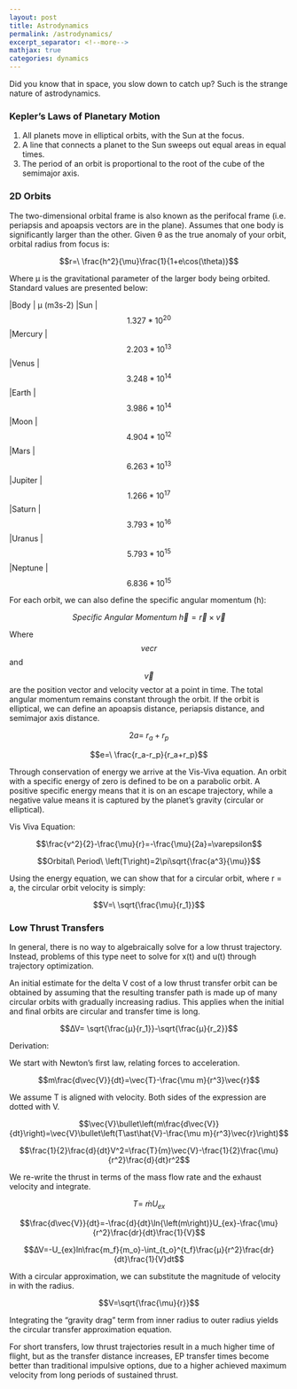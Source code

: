 ```yaml
---
layout: post
title: Astrodynamics
permalink: /astrodynamics/
excerpt_separator: <!--more-->
mathjax: true
categories: dynamics
---
```


Did you know that in space, you slow down to catch up? Such is the strange nature of astrodynamics.

<!--more-->

### Kepler’s Laws of Planetary Motion

1.	All planets move in elliptical orbits, with the Sun at the focus.
2.	A line that connects a planet to the Sun sweeps out equal areas in equal times.
3.	The period of an orbit is proportional to the root of the cube of the semimajor axis.

### 2D Orbits

The two-dimensional orbital frame is also known as the perifocal frame (i.e. periapsis and apoapsis vectors are in the plane). Assumes that one body is significantly larger than the other. Given θ as the true anomaly of your orbit, orbital radius from focus is:

$$r=\ \frac{h^2}{\mu}\frac{1}{1+e\cos(\theta)}$$

Where µ is the gravitational parameter of the larger body being orbited. Standard values are presented below:

|Body	    | µ (m3s-2)
|Sun	    | $$1.327\ast{10}^{20}$$
|Mercury	| $$2.203\ast{10}^{13}$$
|Venus	    | $$3.248\ast{10}^{14}$$
|Earth	    | $$3.986\ast{10}^{14}$$
|Moon	    | $$4.904\ast{10}^{12}$$
|Mars	    | $$6.263\ast{10}^{13}$$
|Jupiter	| $$1.266\ast{10}^{17}$$
|Saturn	    | $$3.793\ast{10}^{16}$$
|Uranus	    | $$5.793\ast{10}^{15}$$
|Neptune	| $$6.836\ast{10}^{15}$$

For each orbit, we can also define the specific angular momentum (h):

$$Specific\ Angular\ Momentum\ \vec{h}=\vec{r}\times\vec{v}$$

Where $$vec{r}$$ and $$\vec{v}$$ are the position vector and velocity vector at a point in time. The total angular momentum remains constant through the orbit. If the orbit is elliptical, we can define an apoapsis distance, periapsis distance, and semimajor axis distance.

$$2a=\ r_a+r_p$$

$$e=\ \frac{r_a-r_p}{r_a+r_p}$$

Through conservation of energy we arrive at the Vis-Viva equation. An orbit with a specific energy of zero is defined to be on a parabolic orbit. A positive specific energy means that it is on an escape trajectory, while a negative value means it is captured by the planet’s gravity (circular or elliptical). 

Vis Viva Equation:

$$\frac{v^2}{2}-\frac{\mu}{r}=-\frac{\mu}{2a}=\varepsilon$$

$$Orbital\ Period\ \left(T\right)=2\pi\sqrt{\frac{a^3}{\mu}}$$

Using the energy equation, we can show that for a circular orbit, where r = a, the circular orbit velocity is simply:

$$V=\ \sqrt{\frac{\mu}{r_1}}$$


### Low Thrust Transfers

In general, there is no way to algebraically solve for a low thrust trajectory. Instead, problems of this type neet to solve for x(t) and u(t) through trajectory optimization. 

An initial estimate for the delta V cost of a low thrust transfer orbit can be obtained by assuming that the resulting transfer path is made up of many circular orbits with gradually increasing radius. This applies when the initial and final orbits are circular and transfer time is long. 

$$∆V= \sqrt{\frac{μ}{r_1}}-\sqrt{\frac{μ}{r_2}}$$

Derivation: 

We start with Newton’s first law, relating forces to acceleration.

$$m\frac{d\vec{V}}{dt}=\vec{T}-\frac{\mu m}{r^3}\vec{r}$$

We assume T is aligned with velocity. Both sides of the expression are dotted with V.

$$\vec{V}\bullet\left(m\frac{d\vec{V}}{dt}\right)=\vec{V}\bullet\left(T\ast\hat{V}-\frac{\mu m}{r^3}\vec{r}\right)$$

$$\frac{1}{2}\frac{d}{dt}V^2=\frac{T}{m}\vec{V}-\frac{1}{2}\frac{\mu}{r^2}\frac{d}{dt}r^2$$

We re-write the thrust in terms of the mass flow rate and the exhaust velocity and integrate.

$$T=\ \dot{m}U_{ex}$$

$$\frac{d\vec{V}}{dt}=-\frac{d}{dt}\ln{\left(m\right)}U_{ex}-\frac{\mu}{r^2}\frac{dr}{dt}\frac{1}{V}$$

$$∆V=-U_{ex}ln\frac{m_f}{m_o}-\int_{t_o}^{t_f}\frac{μ}{r^2}\frac{dr}{dt}\frac{1}{V}dt$$

With a circular approximation, we can substitute the magnitude of velocity in with the radius.

$$V=\sqrt{\frac{\mu}{r}}$$

Integrating the “gravity drag” term from inner radius to outer radius yields the circular transfer approximation equation. 

For short transfers, low thrust trajectories result in a much higher time of flight, but as the transfer distance increases, EP transfer times become better than traditional impulsive options, due to a higher achieved maximum velocity from long periods of sustained thrust.

